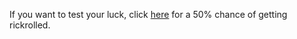 If you want to test your luck, click [here](https://rroll.to/na4AHM) for a 50% chance of getting rickrolled.
